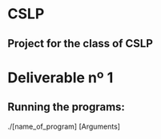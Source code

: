# CSLP
## Project for the class of CSLP

# Deliverable nº 1

## Running the programs:
./[name_of_program] [Arguments]
